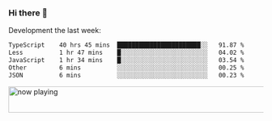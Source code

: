### Hi there 👋

Development the last week:
<!--START_SECTION:waka-->

```txt
TypeScript    40 hrs 45 mins  ███████████████████████░░   91.87 %
Less          1 hr 47 mins    █░░░░░░░░░░░░░░░░░░░░░░░░   04.02 %
JavaScript    1 hr 34 mins    █░░░░░░░░░░░░░░░░░░░░░░░░   03.54 %
Other         6 mins          ░░░░░░░░░░░░░░░░░░░░░░░░░   00.25 %
JSON          6 mins          ░░░░░░░░░░░░░░░░░░░░░░░░░   00.23 %
```

<!--END_SECTION:waka-->

<!--
**JASONPANGGO/jasonpanggo** is a ✨ _special_ ✨ repository because its `README.md` (this file) appears on your GitHub profile.

Here are some ideas to get you started:

- 🔭 I’m currently working on ...
- 🌱 I’m currently learning ...
- 👯 I’m looking to collaborate on ...
- 🤔 I’m looking for help with ...
- 💬 Ask me about ...
- 📫 How to reach me: ...
- 😄 Pronouns: ...
- ⚡ Fun fact: ...
-->

<a href="https://volt.fm/user/q8yd9e79csfr57rt" target="_blank"><img src="https://spotify-badge-egoist.vercel.app/api/now-playing" width="540" height="52" alt="now playing"></a>
